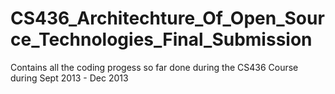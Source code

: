 CS436_Architechture_Of_Open_Source_Technologies_Final_Submission
================================================================

Contains all the coding progess so far done during the CS436 Course during Sept 2013 - Dec 2013

